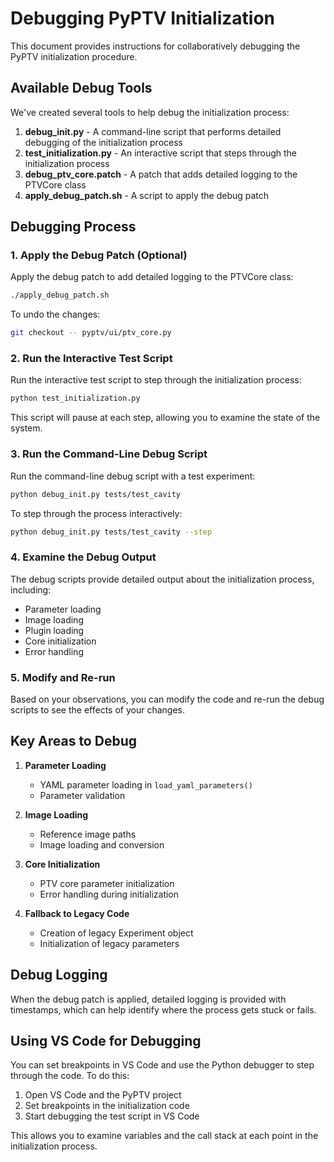# Debugging PyPTV Initialization

This document provides instructions for collaboratively debugging the PyPTV initialization procedure.

## Available Debug Tools

We've created several tools to help debug the initialization process:

1. **debug_init.py** - A command-line script that performs detailed debugging of the initialization process
2. **test_initialization.py** - An interactive script that steps through the initialization process
3. **debug_ptv_core.patch** - A patch that adds detailed logging to the PTVCore class
4. **apply_debug_patch.sh** - A script to apply the debug patch

## Debugging Process

### 1. Apply the Debug Patch (Optional)

Apply the debug patch to add detailed logging to the PTVCore class:

```bash
./apply_debug_patch.sh
```

To undo the changes:

```bash
git checkout -- pyptv/ui/ptv_core.py
```

### 2. Run the Interactive Test Script

Run the interactive test script to step through the initialization process:

```bash
python test_initialization.py
```

This script will pause at each step, allowing you to examine the state of the system.

### 3. Run the Command-Line Debug Script

Run the command-line debug script with a test experiment:

```bash
python debug_init.py tests/test_cavity
```

To step through the process interactively:

```bash
python debug_init.py tests/test_cavity --step
```

### 4. Examine the Debug Output

The debug scripts provide detailed output about the initialization process, including:

- Parameter loading
- Image loading
- Plugin loading
- Core initialization
- Error handling

### 5. Modify and Re-run

Based on your observations, you can modify the code and re-run the debug scripts to see the effects of your changes.

## Key Areas to Debug

1. **Parameter Loading**
   - YAML parameter loading in `load_yaml_parameters()`
   - Parameter validation

2. **Image Loading**
   - Reference image paths
   - Image loading and conversion

3. **Core Initialization**
   - PTV core parameter initialization
   - Error handling during initialization

4. **Fallback to Legacy Code**
   - Creation of legacy Experiment object
   - Initialization of legacy parameters

## Debug Logging

When the debug patch is applied, detailed logging is provided with timestamps, which can help identify where the process gets stuck or fails.

## Using VS Code for Debugging

You can set breakpoints in VS Code and use the Python debugger to step through the code. To do this:

1. Open VS Code and the PyPTV project
2. Set breakpoints in the initialization code
3. Start debugging the test script in VS Code

This allows you to examine variables and the call stack at each point in the initialization process.